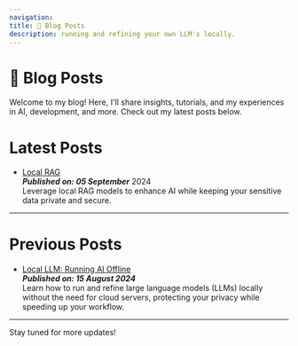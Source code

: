 ```yaml
---
navigation:
title: 📝 Blog Posts
description: running and refining your own LLM's locally.
---
```

# 📝 Blog Posts

Welcome to my blog! Here, I'll share insights, tutorials, and my experiences in AI, development, and more. Check out my latest posts below.

# Latest Posts

- [Local RAG](/blog/local-rag)  
  ___Published on: 05 September___ 2024<br>
  Leverage local RAG models to enhance AI while keeping your sensitive data private and secure.

---

# Previous Posts

- [Local LLM: Running AI Offline](/blog/local-llm)  
  ___Published on: 15 August 2024___ <br>
  Learn how to run and refine large language models (LLMs) locally without the need for cloud servers, protecting your privacy while speeding up your workflow.
---

Stay tuned for more updates!
